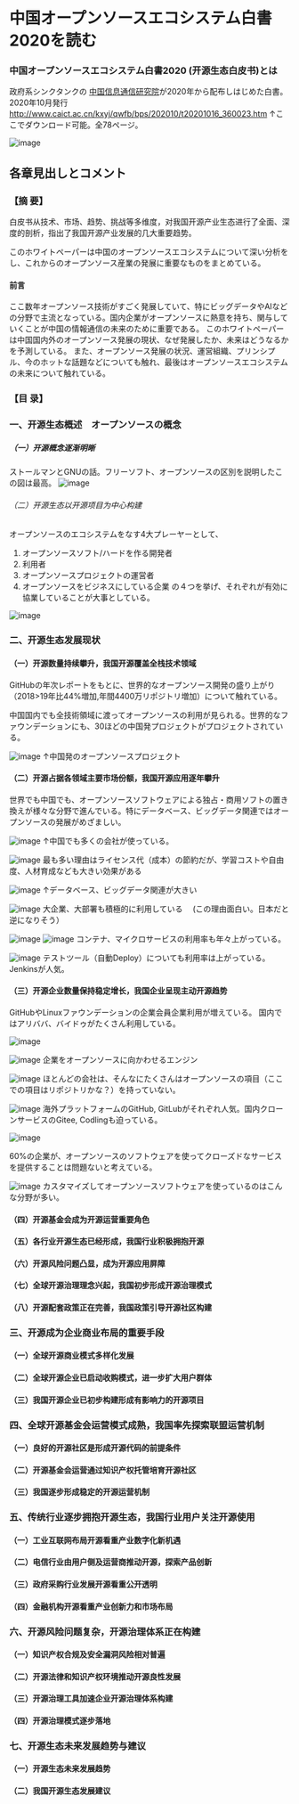 # 中国オープンソースエコシステム白書2020を読む

### 中国オープンソースエコシステム白書2020 (开源生态白皮书)とは
政府系シンクタンクの [中国信息通信研究院](http://www.caict.ac.cn/)が2020年から配布しはじめた白書。 2020年10月発行
http://www.caict.ac.cn/kxyj/qwfb/bps/202010/t20201016_360023.htm
↑ここでダウンロード可能。全78ページ。

![image](https://user-images.githubusercontent.com/1667148/97660274-62442280-1ab4-11eb-9053-7d76e4f9d5fd.png)



## 各章見出しとコメント
### 【摘    要】
白皮书从技术、市场、趋势、挑战等多维度，对我国开源产业生态进行了全面、深度的剖析，指出了我国开源产业发展的几大重要趋势。

このホワイトペーパーは中国のオープンソースエコシステムについて深い分析をし、これからのオープンソース産業の発展に重要なものをまとめている。

#### 前言
ここ数年オープンソース技術がすごく発展していて、特にビッグデータやAIなどの分野で主流となっている。国内企業がオープンソースに熱意を持ち、関与していくことが中国の情報通信の未来のために重要である。
このホワイトペーパーは中国国内外のオープンソース発展の現状、なぜ発展したか、未来はどうなるかを予測している。
また、オープンソース発展の状況、運営組織、プリンシプル、今のホットな話題などについても触れ、最後はオープンソースエコシステムの未来について触れている。

### 【目    录】
### 一、开源生态概述　オープンソースの概念

##### （一）开源概念逐渐明晰
ストールマンとGNUの話。フリーソフト、オープンソースの区別を説明したこの図は最高。
![image](https://user-images.githubusercontent.com/1667148/97659920-8ce1ab80-1ab3-11eb-8982-d80483e356f6.png)

 
######  （二）开源生态以开源项目为中心构建
オープンソースのエコシステムをなす4大プレーヤーとして、
1. オープンソースソフト/ハードを作る開発者
1. 利用者
1. オープンソースプロジェクトの運営者
1. オープンソースをビジネスにしている企業
の４つを挙げ、それぞれが有効に協業していることが大事としている。

![image](https://user-images.githubusercontent.com/1667148/97660397-c7981380-1ab4-11eb-8d5c-43db957920e7.png)

### 二、开源生态发展现状

#### （一）开源数量持续攀升，我国开源覆盖全栈技术领域
GitHubの年次レポートをもとに、世界的なオープンソース開発の盛り上がり（2018>19年比44%増加,年間4400万リポジトリ増加）について触れている。

中国国内でも全技術領域に渡ってオープンソースの利用が見られる。世界的なファウンデーションにも、30ほどの中国発プロジェクトがプロジェクトされている。

![image](https://user-images.githubusercontent.com/1667148/97660540-3aa18a00-1ab5-11eb-8d86-d0e48400170d.png)
↑中国発のオープンソースプロジェクト

#### （二）开源占据各领域主要市场份额，我国开源应用逐年攀升
世界でも中国でも、オープンソースソフトウェアによる独占・商用ソフトの置き換えが様々な分野で進んでいる。特にデータベース、ビッグデータ関連ではオープンソースの発展がめざましい。

![image](https://user-images.githubusercontent.com/1667148/97660691-ad126a00-1ab5-11eb-80d6-d2c048eb3809.png)
↑中国でも多くの会社が使っている。

![image](https://user-images.githubusercontent.com/1667148/97660729-c6b3b180-1ab5-11eb-91a3-70084995eff4.png)
最も多い理由はライセンス代（成本）の節約だが、学習コストや自由度、人材育成なども大きい効果がある

![image](https://user-images.githubusercontent.com/1667148/97660784-eea31500-1ab5-11eb-8060-5997615b44d4.png)
↑データベース、ビッグデータ関連が大きい

![image](https://user-images.githubusercontent.com/1667148/97660927-493c7100-1ab6-11eb-83fa-e60de905f53a.png)
大企業、大部署も積極的に利用している
　(この理由面白い。日本だと逆になりそう）
 
 ![image](https://user-images.githubusercontent.com/1667148/97660973-6b35f380-1ab6-11eb-852d-a030b61be5f5.png)
 ![image](https://user-images.githubusercontent.com/1667148/97661009-843ea480-1ab6-11eb-85c1-c50181ef1e07.png)
 コンテナ、マイクロサービスの利用率も年々上がっている。
  
![image](https://user-images.githubusercontent.com/1667148/97661044-a1737300-1ab6-11eb-87cf-9746eb93a4be.png)
テストツール（自動Deploy）についても利用率は上がっている。Jenkinsが人気。


#### （三）开源企业数量保持稳定增长，我国企业呈现主动开源趋势
GitHubやLinuxファウンデーションの企業会員企業利用が増えている。
国内ではアリババ、バイドゥがたくさん利用している。

![image](https://user-images.githubusercontent.com/1667148/97661133-e3041e00-1ab6-11eb-9646-899ff4ad9def.png)


![image](https://user-images.githubusercontent.com/1667148/97661193-0929be00-1ab7-11eb-8d03-65d1a8969dc3.png)
企業をオープンソースに向かわせるエンジン

![image](https://user-images.githubusercontent.com/1667148/97661236-2bbbd700-1ab7-11eb-95c0-944dc2db8ecf.png)
ほとんどの会社は、そんなにたくさんはオープンソースの項目（ここでの項目はリポジトリかな？）を持っていない。

![image](https://user-images.githubusercontent.com/1667148/97661296-560d9480-1ab7-11eb-9675-7b35717f5224.png)
海外プラットフォームのGitHub, GitLubがそれぞれ人気。国内クローンサービスのGitee, Codlingも迫っている。

![image](https://user-images.githubusercontent.com/1667148/97661373-8d7c4100-1ab7-11eb-90eb-970f1d829937.png)

60%の企業が、オープンソースのソフトウェアを使ってクローズドなサービスを提供することは問題ないと考えている。

![image](https://user-images.githubusercontent.com/1667148/97661446-b43a7780-1ab7-11eb-8994-a3d1ab20f861.png)
カスタマイズしてオープンソースソフトウェアを使っているのはこんな分野が多い。

#### （四）开源基金会成为开源运营重要角色

#### （五）各行业开源生态已经形成，我国行业积极拥抱开源

#### （六）开源风险问题凸显，成为开源应用屏障

#### （七）全球开源治理理念兴起，我国初步形成开源治理模式

#### （八）开源配套政策正在完善，我国政策引导开源社区构建

 

### 三、开源成为企业商业布局的重要手段

#### （一）全球开源商业模式多样化发展

#### （二）全球开源企业已启动收购模式，进一步扩大用户群体

#### （三）我国开源企业已初步构建形成有影响力的开源项目

 

### 四、全球开源基金会运营模式成熟，我国率先探索联盟运营机制

#### （一）良好的开源社区是形成开源代码的前提条件

#### （二）开源基金会运营通过知识产权托管培育开源社区

#### （三）我国逐步形成稳定的开源运营机制

 

### 五、传统行业逐步拥抱开源生态，我国行业用户关注开源使用

#### （一）工业互联网布局开源看重产业数字化新机遇

#### （二）电信行业由用户侧及运营商推动开源，探索产品创新

#### （三）政府采购行业发展开源看重公开透明

#### （四）金融机构开源看重产业创新力和市场布局

 

### 六、开源风险问题复杂，开源治理体系正在构建

#### （一）知识产权合规及安全漏洞风险相对普遍

#### （二）开源法律和知识产权环境推动开源良性发展

#### （三）开源治理工具加速企业开源治理体系构建

#### （四）开源治理模式逐步落地

 

### 七、开源生态未来发展趋势与建议

#### （一）开源生态未来发展趋势

#### （二）我国开源生态发展建议

